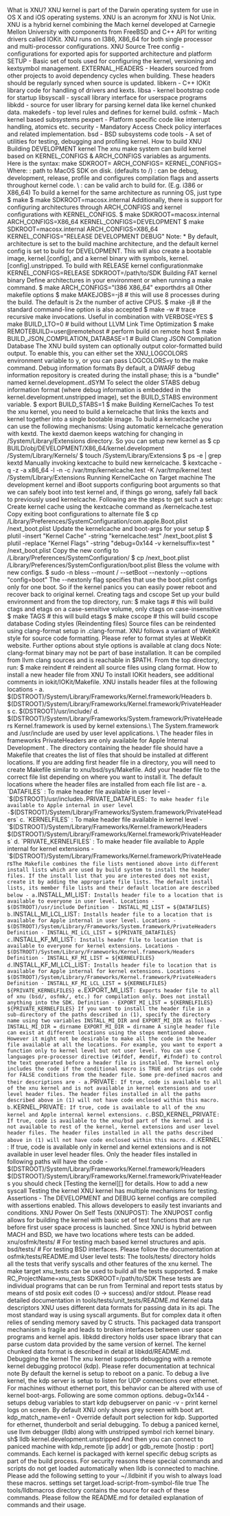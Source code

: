 What is XNU? XNU kernel is part of the Darwin operating system for use in OS X and iOS operating systems. XNU is an acronym for XNU is Not Unix. XNU is a hybrid kernel combining the Mach kernel developed at Carnegie Mellon University with components from FreeBSD and C++ API for writing drivers called IOKit. XNU runs on I386, X86_64 for both single processor and multi-processor configurations. XNU Source Tree config - configurations for exported apis for supported architecture and platform SETUP - Basic set of tools used for configuring the kernel, versioning and kextsymbol management. EXTERNAL_HEADERS - Headers sourced from other projects to avoid dependency cycles when building. These headers should be regularly synced when source is updated. libkern - C++ IOKit library code for handling of drivers and kexts. libsa - kernel bootstrap code for startup libsyscall - syscall library interface for userspace programs libkdd - source for user library for parsing kernel data like kernel chunked data. makedefs - top level rules and defines for kernel build. osfmk - Mach kernel based subsystems pexpert - Platform specific code like interrupt handling, atomics etc. security - Mandatory Access Check policy interfaces and related implementation. bsd - BSD subsystems code tools - A set of utilities for testing, debugging and profiling kernel. How to build XNU Building DEVELOPMENT kernel The xnu make system can build kernel based on KERNEL_CONFIGS & ARCH_CONFIGS variables as arguments. Here is the syntax: make SDKROOT=<sdkroot> ARCH_CONFIGS=<arch> KERNEL_CONFIGS=<variant> Where: \: path to MacOS SDK on disk. (defaults to /) \: can be debug, development, release, profile and configures compilation flags and asserts throughout kernel code. \ : can be valid arch to build for. (E.g. i386 or X86_64) To build a kernel for the same architecture as running OS, just type $ make $ make SDKROOT=macosx.internal Additionally, there is support for configuring architectures through ARCH_CONFIGS and kernel configurations with KERNEL_CONFIGS. $ make SDKROOT=macosx.internal ARCH_CONFIGS=X86_64 KERNEL_CONFIGS=DEVELOPMENT $ make SDKROOT=macosx.internal ARCH_CONFIGS=X86_64 KERNEL_CONFIGS="RELEASE DEVELOPMENT DEBUG" Note: * By default, architecture is set to the build machine architecture, and the default kernel config is set to build for DEVELOPMENT. This will also create a bootable image, kernel.[config], and a kernel binary with symbols, kernel.[config].unstripped. To build with RELEASE kernel configurationmake KERNEL_CONFIGS=RELEASE SDKROOT=/path/to/SDK Building FAT kernel binary Define architectures in your environment or when running a make command. $ make ARCH_CONFIGS="I386 X86_64" exporthdrs all Other makefile options $ make MAKEJOBS=-j8 # this will use 8 processes during the build. The default is 2x the number of active CPUS. $ make -j8 # the standard command-line option is also accepted $ make -w # trace recursive make invocations. Useful in combination with VERBOSE=YES $ make BUILD_LTO=0 # build without LLVM Link Time Optimization $ make REMOTEBUILD=user@remotehost # perform build on remote host $ make BUILD_JSON_COMPILATION_DATABASE=1 # Build Clang JSON Compilation Database The XNU build system can optionally output color-formatted build output. To enable this, you can either set the XNU_LOGCOLORS environment variable to y, or you can pass LOGCOLORS=y to the make command. Debug information formats By default, a DWARF debug information repository is created during the install phase; this is a "bundle" named kernel.development.\.dSYM To select the older STABS debug information format (where debug information is embedded in the kernel.development.unstripped image), set the BUILD_STABS environment variable. $ export BUILD_STABS=1 $ make Building KernelCaches To test the xnu kernel, you need to build a kernelcache that links the kexts and kernel together into a single bootable image. To build a kernelcache you can use the following mechanisms: Using automatic kernelcache generation with kextd. The kextd daemon keeps watching for changing in /System/Library/Extensions directory. So you can setup new kernel as $ cp BUILD/obj/DEVELOPMENT/X86_64/kernel.development /System/Library/Kernels/ $ touch /System/Library/Extensions $ ps -e | grep kextd Manually invoking kextcache to build new kernelcache. $ kextcache -q -z -a x86_64 -l -n -c /var/tmp/kernelcache.test -K /var/tmp/kernel.test /System/Library/Extensions Running KernelCache on Target machine The development kernel and iBoot supports configuring boot arguments so that we can safely boot into test kernel and, if things go wrong, safely fall back to previously used kernelcache. Following are the steps to get such a setup: Create kernel cache using the kextcache command as /kernelcache.test Copy exiting boot configurations to alternate file $ cp /Library/Preferences/SystemConfiguration/com.apple.Boot.plist /next_boot.plist Update the kernelcache and boot-args for your setup $ plutil -insert "Kernel Cache" -string "kernelcache.test" /next_boot.plist $ plutil -replace "Kernel Flags" -string "debug=0x144 -v kernelsuffix=test " /next_boot.plist Copy the new config to /Library/Preferences/SystemConfiguration/ $ cp /next_boot.plist /Library/Preferences/SystemConfiguration/boot.plist Bless the volume with new configs. $ sudo -n bless --mount / --setBoot --nextonly --options "config=boot" The --nextonly flag specifies that use the boot.plist configs only for one boot. So if the kernel panics you can easily power reboot and recover back to original kernel. Creating tags and cscope Set up your build environment and from the top directory, run: $ make tags # this will build ctags and etags on a case-sensitive volume, only ctags on case-insensitive $ make TAGS # this will build etags $ make cscope # this will build cscope database Coding styles (Reindenting files) Source files can be reindented using clang-format setup in .clang-format. XNU follows a variant of WebKit style for source code formatting. Please refer to format styles at WebKit website. Further options about style options is available at clang docs Note: clang-format binary may not be part of base installation. It can be compiled from llvm clang sources and is reachable in $PATH. From the top directory, run: $ make reindent # reindent all source files using clang format. How to install a new header file from XNU To install IOKit headers, see additional comments in iokit/IOKit/Makefile. XNU installs header files at the following locations - a. $(DSTROOT)/System/Library/Frameworks/Kernel.framework/Headers b. $(DSTROOT)/System/Library/Frameworks/Kernel.framework/PrivateHeaders c. $(DSTROOT)/usr/include/ d. $(DSTROOT)/System/Library/Frameworks/System.framework/PrivateHeaders Kernel.framework is used by kernel extensions.\ The System.framework and /usr/include are used by user level applications. \ The header files in frameworks PrivateHeaders are only available for Apple Internal Development . The directory containing the header file should have a Makefile that creates the list of files that should be installed at different locations. If you are adding first header file in a directory, you will need to create Makefile similar to xnu/bsd/sys/Makefile. Add your header file to the correct file list depending on where you want to install it. The default locations where the header files are installed from each file list are - a. `DATAFILES` : To make header file available in user level - `$(DSTROOT)/usr/include` b. `PRIVATE_DATAFILES` : To make header file available to Apple internal in user level - `$(DSTROOT)/System/Library/Frameworks/System.framework/PrivateHeaders` c. `KERNELFILES` : To make header file available in kernel level - `$(DSTROOT)/System/Library/Frameworks/Kernel.framework/Headers` `$(DSTROOT)/System/Library/Frameworks/Kernel.framework/PrivateHeaders` d. `PRIVATE_KERNELFILES` : To make header file available to Apple internal for kernel extensions - `$(DSTROOT)/System/Library/Frameworks/Kernel.framework/PrivateHeaders` The Makefile combines the file lists mentioned above into different install lists which are used by build system to install the header files. If the install list that you are interested does not exist, create it by adding the appropriate file lists. The default install lists, its member file lists and their default location are described below - a. `INSTALL_MI_LIST` : Installs header file to a location that is available to everyone in user level. Locations - $(DSTROOT)/usr/include Definition - INSTALL_MI_LIST = ${DATAFILES} b. `INSTALL_MI_LCL_LIST` : Installs header file to a location that is available for Apple internal in user level. Locations - $(DSTROOT)/System/Library/Frameworks/System.framework/PrivateHeaders Definition - INSTALL_MI_LCL_LIST = ${PRIVATE_DATAFILES} c. `INSTALL_KF_MI_LIST` : Installs header file to location that is available to everyone for kernel extensions. Locations - $(DSTROOT)/System/Library/Frameworks/Kernel.framework/Headers Definition - INSTALL_KF_MI_LIST = ${KERNELFILES} d. `INSTALL_KF_MI_LCL_LIST` : Installs header file to location that is available for Apple internal for kernel extensions. Locations - $(DSTROOT)/System/Library/Frameworks/Kernel.framework/PrivateHeaders Definition - INSTALL_KF_MI_LCL_LIST = ${KERNELFILES} ${PRIVATE_KERNELFILES} e. `EXPORT_MI_LIST` : Exports header file to all of xnu (bsd/, osfmk/, etc.) for compilation only. Does not install anything into the SDK. Definition - EXPORT_MI_LIST = ${KERNELFILES} ${PRIVATE_KERNELFILES} If you want to install the header file in a sub-directory of the paths described in (1), specify the directory name using two variables INSTALL_MI_DIR and EXPORT_MI_DIR as follows - INSTALL_MI_DIR = dirname EXPORT_MI_DIR = dirname A single header file can exist at different locations using the steps mentioned above. However it might not be desirable to make all the code in the header file available at all the locations. For example, you want to export a function only to kernel level but not user level. You can use C languages pre-processor directive (#ifdef, #endif, #ifndef) to control the text generated before a header file is installed. The kernel only includes the code if the conditional macro is TRUE and strips out code for FALSE conditions from the header file. Some pre-defined macros and their descriptions are - a. `PRIVATE` : If true, code is available to all of the xnu kernel and is not available in kernel extensions and user level header files. The header files installed in all the paths described above in (1) will not have code enclosed within this macro. b. `KERNEL_PRIVATE` : If true, code is available to all of the xnu kernel and Apple internal kernel extensions. c. `BSD_KERNEL_PRIVATE` : If true, code is available to the xnu/bsd part of the kernel and is not available to rest of the kernel, kernel extensions and user level header files. The header files installed in all the paths described above in (1) will not have code enclosed within this macro. d. `KERNEL` : If true, code is available only in kernel and kernel extensions and is not available in user level header files. Only the header files installed in following paths will have the code - $(DSTROOT)/System/Library/Frameworks/Kernel.framework/Headers $(DSTROOT)/System/Library/Frameworks/Kernel.framework/PrivateHeaders you should check [Testing the kernel][] for details. How to add a new syscall Testing the kernel XNU kernel has multiple mechanisms for testing. Assertions - The DEVELOPMENT and DEBUG kernel configs are compiled with assertions enabled. This allows developers to easily test invariants and conditions. XNU Power On Self Tests (XNUPOST): The XNUPOST config allows for building the kernel with basic set of test functions that are run before first user space process is launched. Since XNU is hybrid between MACH and BSD, we have two locations where tests can be added. xnu/osfmk/tests/ # For testing mach based kernel structures and apis. bsd/tests/ # For testing BSD interfaces. Please follow the documentation at osfmk/tests/README.md User level tests: The tools/tests/ directory holds all the tests that verify syscalls and other features of the xnu kernel. The make target xnu_tests can be used to build all the tests supported. $ make RC_ProjectName=xnu_tests SDKROOT=/path/to/SDK These tests are individual programs that can be run from Terminal and report tests status by means of std posix exit codes (0 -> success) and/or stdout. Please read detailed documentation in tools/tests/unit_tests/README.md Kernel data descriptors XNU uses different data formats for passing data in its api. The most standard way is using syscall arguments. But for complex data it often relies of sending memory saved by C structs. This packaged data transport mechanism is fragile and leads to broken interfaces between user space programs and kernel apis. libkdd directory holds user space library that can parse custom data provided by the same version of kernel. The kernel chunked data format is described in detail at libkdd/README.md. Debugging the kernel The xnu kernel supports debugging with a remote kernel debugging protocol (kdp). Please refer documentation at technical note By default the kernel is setup to reboot on a panic. To debug a live kernel, the kdp server is setup to listen for UDP connections over ethernet. For machines without ethernet port, this behavior can be altered with use of kernel boot-args. Following are some common options. debug=0x144 - setups debug variables to start kdp debugserver on panic -v - print kernel logs on screen. By default XNU only shows grey screen with boot art. kdp_match_name=en1 - Override default port selection for kdp. Supported for ethernet, thunderbolt and serial debugging. To debug a paniced kernel, use llvm debugger (lldb) along with unstripped symbol rich kernel binary. sh$ lldb kernel.development.unstripped And then you can connect to paniced machine with kdp_remote [ip addr] or gdb_remote [hostip : port] commands. Each kernel is packaged with kernel specific debug scripts as part of the build process. For security reasons these special commands and scripts do not get loaded automatically when lldb is connected to machine. Please add the following setting to your ~/.lldbinit if you wish to always load these macros. settings set target.load-script-from-symbol-file true The tools/lldbmacros directory contains the source for each of these commands. Please follow the README.md for detailed explanation of commands and their usage.